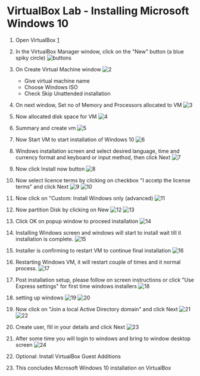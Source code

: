 # VirtualBox Lab - Installing Microsoft Windows 10

1. Open VirtualBox
   [1](../images/1.png)

2. In the VirtualBox Manager window, click on the "New" button (a blue spiky circle)
   ![buttons](../images/buttons.png)

3. On Create Virtual Machine window
   ![2](../images/2.png)
   - Give virtual machine name
   - Choose Windows ISO
   - Check Skip Unattended installation

4. On next window, Set no of Memory and Processors allocated to VM
   ![3](../images/3.png)

5. Now allocated disk space for VM
   ![4](../images/4.png)

6. Summary and create vm
   ![5](../images/5.png)

7. Now Start VM to start installation of Windows 10
   ![6](../images/6.png)

8. Windows installation screen and select desired language, time and currency format and keyboard or input method, then click Next
   ![7](../images/7.png)

9. Now click Install now button
   ![8](../images/8.png)

10. Now select licence terms by clicking on checkbox "I accetp the license terms" and click Next
   ![9](../images/9.png)
   ![10](../images/10.png)

11. Now click on "Custom: Install Windows only (advanced)
   ![11](../images/11.png)

12. Now partition Disk by clicking on New
   ![12](../images/12.png)
   ![13](../images/13.png)

13. Click OK on popup window to proceed installation
   ![14](../images/14.png)

14. Installing Windows screen and windows will start to install wait till it installation is complete.
   ![15](../images/15.png)

15. Installer is confirming to restart VM to continue final installation
   ![16](../images/16.png)

16. Restarting Windows VM, it will restart couple of times and it normal process.
   ![17](../images/17.png)

17. Post installation setup, please follow on screen instructions or click "Use Express settings" for first time windows installers
   ![18](../images/18.png)

18. setting up windows
   ![19](../images/19.png)
   ![20](../images/20.png)

19. Now click on "Join a local Active Directory domain" and click Next
   ![21](../images/21.png)
   ![22](../images/22.png)

20. Create user, fill in your details and click Next
   ![23](../images/23.png)

21. After some time you will login to windows and bring to window desktop screen
   ![24](../images/24.png)

22. Optional: Install VirtualBox Guest Additions

23. This concludes Microsoft Windows 10 installation on VirtualBox
